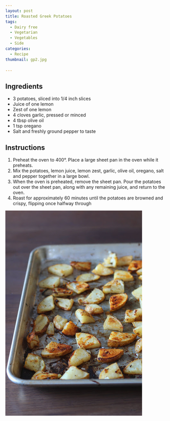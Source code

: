 ```yaml
---
layout: post
title: Roasted Greek Potatoes
tags:
  - Dairy free
  - Vegetarian
  - Vegetables
  - Side
categories:
  - Recipe
thumbnail: gp2.jpg

---
```


## Ingredients

- 3 potatoes, sliced into 1/4 inch slices
- Juice of one lemon
- Zest of one lemon
- 4 cloves garlic, pressed or minced
- 4 tbsp olive oil
- 1 tsp oregano
- Salt and freshly ground pepper to taste

## Instructions

1. Preheat the oven to 400°. Place a large sheet pan in the oven while it preheats.
1. Mix the potatoes, lemon juice, lemon zest, garlic, olive oil, oregano, salt and pepper together in a large bowl.
1. When the oven is preheated, remove the sheet pan. Pour the potatoes out over the sheet pan, along with any remaining juice, and return to the oven. 
1. Roast for approximately 60 minutes until the potatoes are browned and crispy, flipping once halfway through





![Image of Roasted Greek Potatoes.](/upload/gp1.jpg)